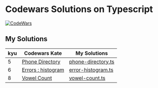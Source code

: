 # Codewars Solutions on Typescript

[![CodeWars](https://www.codewars.com/users/adrianblade/badges/large)](https://www.codewars.com/users/adrianblade)


## My Solutions
| kyu | Codewars Kate | My Solutions |
| --- | --- | --- |
| 5 | [Phone Directory](https://www.codewars.com/kata/56baeae7022c16dd7400086e) | [phone-directory.ts](https://github.com/adrianblade/codewars_typescript_solution/blob/master/src/5kyu/phone-directory/phone-directory.ts) |
| 6 | [Errors : histogram](https://www.codewars.com/kata/59f44c7bd4b36946fd000052) | [error-histogram.ts](https://github.com/adrianblade/codewars_typescript_solution/blob/master/src/6kyu/error-histogram/error-histogram.ts) |
| 8 | [Vowel Count](https://www.codewars.com/kata/54ff3102c1bad923760001f3) | [vowel-count.ts](https://github.com/adrianblade/codewars_typescript_solution/blob/master/src/8kyu/vowel-count/vowel-count.ts) |
